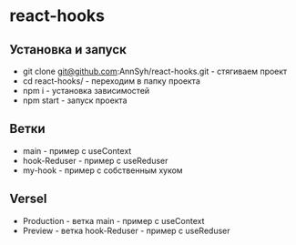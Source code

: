 # react-hooks

## Установка и запуск
- git clone git@github.com:AnnSyh/react-hooks.git - стягиваем проект
- cd react-hooks/  - переходим в папку проекта
- npm i - установка зависимостей
- npm start - запуск проекта

## Ветки
- main - пример с useContext
- hook-Reduser  - пример с useReduser
- my-hook - пример с собственным хуком

## Versel
- Production - ветка main         - пример с useContext 
- Preview -    ветка hook-Reduser - пример с useReduser
